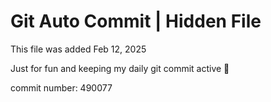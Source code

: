 # Git Auto Commit | Hidden File

This file was added Feb 12, 2025

Just for fun and keeping my daily git commit active 🤪

commit number: 490077
